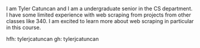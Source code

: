I am Tyler Catuncan and I am a undergraduate senior in the CS department. I have some limited experience with web scraping from projects from other classes like 340. I am excited to learn more about web scraping in particular in this course.

hfh: tylerjcatuncan
gh: tylerjcatuncan 
